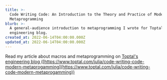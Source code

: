 ```yaml
---
title: >-
  Code Writing Code: An Introduction to the Theory and Practice of Modern
  Metaprogramming
blurb: >-
  A general-audience introduction to metaprogramming I wrote for Toptal's
  engineering blog.
created_at: 2022-06-14T04:00:00.000Z
updated_at: 2022-06-14T04:00:00.000Z
---
```


Read my article about macros and metaprogramming on [Toptal's engineering blog ](https://www.toptal.com/julia/code-writing-code-modern-metaprogamming)([https://www.toptal.com/julia/code-writing-code-modern-metaprogamming](https://www.toptal.com/julia/code-writing-code-modern-metaprogamming))
